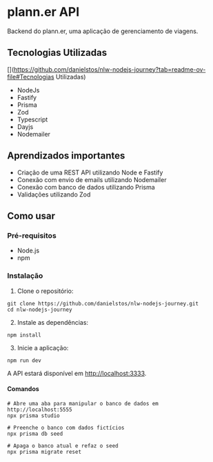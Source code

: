 #  plann.er  API

[](https://github.com/danielstos/nlw-nodejs-journey?tab=readme-ov-file#planner-app-api)

Backend do plann.er, uma aplicação de gerenciamento de viagens.

## Tecnologias Utilizadas

[](https://github.com/danielstos/nlw-nodejs-journey?tab=readme-ov-file#Tecnologias Utilizadas)

- NodeJs
- Fastify
- Prisma
- Zod
- Typescript
- Dayjs
- Nodemailer

  
## Aprendizados importantes
[](https://github.com/danielstos/nlw-nodejs-journey?tab=readme-ov-file#aprendizados-importantes)


- Criação de uma REST API utilizando Node e Fastify
- Conexão com envio de emails utilizando Nodemailer
- Conexão com banco de dados utilizando Prisma
- Validações utilizando Zod


## Como usar
[](https://github.com/danielstos/nlw-nodejs-journey?tab=readme-ov-file#como-usar)


### Pré-requisitos
[](https://github.com/danielstos/nlw-nodejs-journey?tab=readme-ov-file#pr%C3%A9-requisitos)


- Node.js
- npm

### Instalação
[](https://github.com/danielstos/nlw-nodejs-journey?tab=readme-ov-file#instala%C3%A7%C3%A3o)

1. Clone o repositório:

```shell
git clone https://github.com/danielstos/nlw-nodejs-journey.git
cd nlw-nodejs-journey
```

2. Instale as dependências:

```shell
npm install
```

3. Inicie a aplicação:

```shell
npm run dev
```

A API estará disponível em [http://localhost:3333](http://localhost:3333/).

#### Comandos
[](https://github.com/danielstos/nlw-nodejs-journey?tab=readme-ov-file#comandos)

```shell
# Abre uma aba para manipular o banco de dados em http://localhost:5555
npx prisma studio
```

```shell
# Preenche o banco com dados fictícios
npx prisma db seed
```

```shell
# Apaga o banco atual e refaz o seed
npx prisma migrate reset
```


